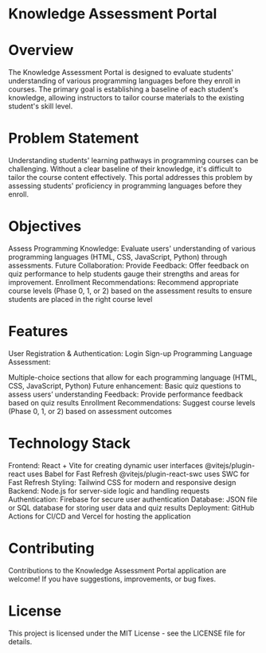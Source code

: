 # Knowledge Assessment Portal

# Overview
The Knowledge Assessment Portal is designed to evaluate students' understanding of various programming languages before they enroll in courses. The primary goal is establishing a baseline of each student's knowledge, allowing instructors to tailor course materials to the existing student's skill level. 

# Problem Statement
Understanding students' learning pathways in programming courses can be challenging. Without a clear baseline of their knowledge, it's difficult to tailor the course content effectively. This portal addresses this problem by assessing students' proficiency in programming languages before they enroll.

# Objectives
Assess Programming Knowledge: Evaluate users' understanding of various programming languages (HTML, CSS, JavaScript, Python) through assessments.
Future Collaboration: Provide Feedback: Offer feedback on quiz performance to help students gauge their strengths and areas for improvement.
Enrollment Recommendations: Recommend appropriate course levels (Phase 0, 1, or 2) based on the assessment results to ensure students are placed in the right course level

# Features
User Registration & Authentication:
Login
Sign-up
Programming Language Assessment:

Multiple-choice sections that allow for each programming language (HTML, CSS, JavaScript, Python)
Future enhancement: Basic quiz questions to assess users’ understanding
Feedback:
Provide performance feedback based on quiz results
Enrollment Recommendations:
Suggest course levels (Phase 0, 1, or 2) based on assessment outcomes

# Technology Stack
Frontend: React + Vite for creating dynamic user interfaces
@vitejs/plugin-react uses Babel for Fast Refresh
@vitejs/plugin-react-swc uses SWC for Fast Refresh
Styling: Tailwind CSS for modern and responsive design
Backend: Node.js for server-side logic and handling requests
Authentication: Firebase for secure user authentication
Database: JSON file or SQL database for storing user data and quiz results
Deployment: GitHub Actions for CI/CD and Vercel for hosting the application

# Contributing
Contributions to the Knowledge Assessment Portal application are welcome! If you have suggestions, improvements, or bug fixes. 

# License
This project is licensed under the MIT License - see the LICENSE file for details.
